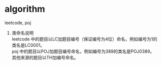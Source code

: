 # algorithm
leetcode, poj

1. 类命名说明  
leetcode 中的题目以LC加题目编号（保证编号为4位）命名，例如编号为1的类名是LC0001。  
poj 中的题目以POJ加题目编号命名，例如编号为389的类名是POJ0389。  
其他来源的题目以TH加编号命名。  

